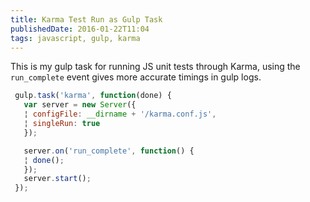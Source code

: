 ```yaml
---
title: Karma Test Run as Gulp Task
publishedDate: 2016-01-22T11:04
tags: javascript, gulp, karma
---
```


This is my gulp task for running JS unit tests through Karma, using the `run_complete` event gives more accurate timings in gulp logs.

```js
 gulp.task('karma', function(done) {
   var server = new Server({
   ¦ configFile: __dirname + '/karma.conf.js',
   ¦ singleRun: true
   });

   server.on('run_complete', function() {
   ¦ done();
   });
   server.start();
 });
```
